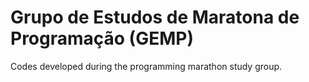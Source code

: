 # Grupo de Estudos de Maratona de Programação (GEMP)

Codes developed during the programming marathon study group.
